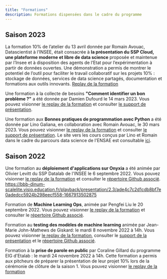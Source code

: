 ```yaml
---
title: "Formations"
description: Formations dispensées dans le cadre du programme
---
```


## Saison 2023

La formation 10% de l’atelier du 13 avril donnée par Romain Avouac, Datascientist à l’INSEE, était consacrée à **la présentation du SSP Cloud, une plateforme moderne et libre de data science** proposée et maintenue par l’Insee et à disposition des agents de l’Etat pour l’expérimentation à partir de données ouvertes. Une démonstration a permis de montrer le potentiel de l’outil pour faciliter le travail collaboratif sur les projets 10% : stockage de données, services de data science partagés, documentation et formations aux outils innovants. [Replay de la formation](https://bbb-dinum-scalelite.visio.education.fr/playback/presentation/2.3/871ab1ad6290d683201d2996582dffe96174d9a6-1681386948059)



Une formation à la collecte de besoins **"Comment identifier un bon problème ?"** a été donnée par Damien Dufourd le 14 mars 2023.  Vous pouvez visionner [le replay de la formation](https://bbb-dinum-scalelite.visio.education.fr/playback/presentation/2.3/871ab1ad6290d683201d2996582dffe96174d9a6-1678799130836) et consulter [le support de présentation](https://speakerdeck.com/etalabia/formation-beta-dot-gouv-dot-fr-comment-identifier-un-bon-probleme). 

Une formation aux **Bonnes pratiques de programmation avec Python** a été donnée par Lino Galiana, en collaboration avec Romain Avouac, le 30 mars 2023.  Vous pouvez visionner [le replay de la formation](https://bbb-dinum-scalelite.visio.education.fr/playback/presentation/2.3/871ab1ad6290d683201d2996582dffe96174d9a6-1680176731865) et consulter [le support de présentation](https://diit.pages.lab.sspcloud.fr/presentation/2023-03-30-bonnes-pratiques-10pc/#/title-slide). Le site vers les cours conçus par Lino et Romain dans le cadre du parcours data science de l'ENSAE est consultable [ici](https://linogaliana.github.io/ensae-reproductibilite-website/).

## Saison 2022

Une formation au **déploiement d'applications sur Onyxia** a été animée par Olivier Levitt du SSP Datalab de l'INSEE le 6 septembre 2022. 
Vous pouvez visionner [le replay de la formation](https://bbb-dinum-scalelite.visio.education.fr/playback/presentation/2.3/ade4c7c2d1cdb8bf7e0adedcc5924b298eecf558-1662466791727) et consulter le [répertoire Github associé](https://github.com/olevitt/demo-deploiement). 
https://bbb-dinum-scalelite.visio.education.fr/playback/presentation/2.3/ade4c7c2d1cdb8bf7e0adedcc5924b298eecf558-1667913502875

Formation de **Machine Learning Ops**, animée par Pengfei Liu le 20 septembre 2022. Vous pouvez visionner [le replay de la formation](https://bbb-dinum-scalelite.visio.education.fr/playback/presentation/2.3/ade4c7c2d1cdb8bf7e0adedcc5924b298eecf558-1663676417842) et consulter le [répertoire Github associé](https://github.com/pengfei99/MLOPS). 

Formation au **testing des modèles de machine learning** animée par Jean-Marie John-Mathews de Giskard: le mardi 8 novembre 2022 à 14h. Vous pouvez visionner [le replay de la formation](https://bbb-dinum-scalelite.visio.education.fr/playback/presentation/2.3/ade4c7c2d1cdb8bf7e0adedcc5924b298eecf558-1667913502875), consulter  le [support de la présentation](https://speakerdeck.com/etalabia/formation-au-testing-des-modeles) et le [répertoire Github associé](https://github.com/Giskard-AI/giskard). 

Formation à la **prise de parole en public** par Coraline Gillard du programme EIG d'Etalab : le mardi 24 novembre 2022 à 14h. Cette formation a permis aux pitcheurs de préparer la présentation de leur projet 10% lors de la cérémonie de clôture de la saison 1. Vous pouvez visionner [le replay de la formation](https://bbb-dinum-scalelite.visio.education.fr/playback/presentation/2.3/a70599ac64dd204619a3db43de064052ee4c9e9c-1669296329141)

